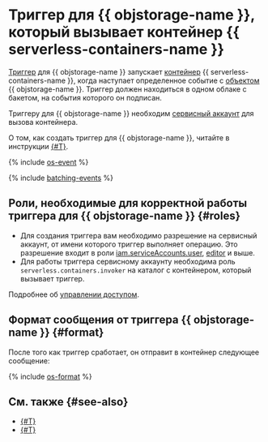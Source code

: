 # Триггер для {{ objstorage-name }}, который вызывает контейнер {{ serverless-containers-name }}

[Триггер](../trigger/) для {{ objstorage-name }} запускает [контейнер](../container.md) {{ serverless-containers-name }}, когда наступает определенное событие с [объектом](../../../storage/concepts/object.md) {{ objstorage-name }}. Триггер должен находиться в одном облаке с бакетом, на события которого он подписан.

Триггеру для {{ objstorage-name }} необходим [сервисный аккаунт](../../../iam/concepts/users/service-accounts.md) для вызова контейнера.

О том, как создать триггер для {{ objstorage-name }}, читайте в инструкции [{#T}](../../operations/os-trigger-create.md).

{% include [os-event](../../../_includes/functions/os-event.md) %}

{% include [batching-events](../../../_includes/serverless-containers/batching-events.md) %}

## Роли, необходимые для корректной работы триггера для {{ objstorage-name }} {#roles}

* Для создания триггера вам необходимо разрешение на сервисный аккаунт, от имени которого триггер выполняет операцию. Это разрешение входит в роли [iam.serviceAccounts.user](../../../iam/security/index.md#iam-serviceAccounts-user), [editor](../../../iam/roles-reference.md#editor) и выше.
* Для работы триггера сервисному аккаунту необходима роль `serverless.containers.invoker` на каталог с контейнером, который вызывает триггер.

Подробнее об [управлении доступом](../../security/index.md).

## Формат сообщения от триггера {{ objstorage-name }} {#format}

После того как триггер сработает, он отправит в контейнер следующее сообщение: 

{% include [os-format](../../../_includes/functions/os-format.md) %}

## См. также {#see-also}

* [{#T}](../../../functions/concepts/trigger/os-trigger.md)
* [{#T}](../../../api-gateway/concepts/trigger/os-trigger.md)
